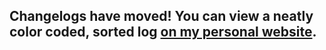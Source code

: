 ## Changelogs have moved! You can view a neatly color coded, sorted log [on my personal website](https://etithespir.it/ror2/voidapi).